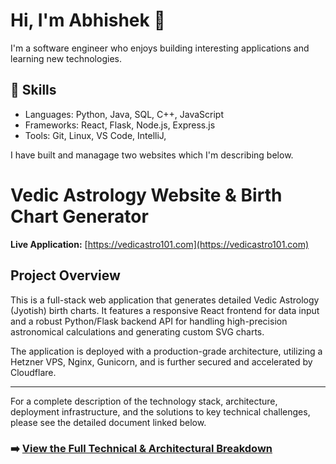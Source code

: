 # Hi, I'm Abhishek 👋

I'm a software engineer who enjoys building interesting applications and learning new technologies.

## 🧠 Skills
- Languages: Python, Java, SQL, C++, JavaScript
- Frameworks: React, Flask, Node.js, Express.js
- Tools: Git, Linux, VS Code, IntelliJ,

I have built and managage two websites which I'm describing below.

# Vedic Astrology Website & Birth Chart Generator

**Live Application:** [https://vedicastro101.com](https://vedicastro101.com)

## Project Overview

This is a full-stack web application that generates detailed Vedic Astrology (Jyotish) birth charts. It features a responsive React frontend for data input and a robust Python/Flask backend API for handling high-precision astronomical calculations and generating custom SVG charts.

The application is deployed with a production-grade architecture, utilizing a Hetzner VPS, Nginx, Gunicorn, and is further secured and accelerated by Cloudflare.

---

For a complete description of the technology stack, architecture, deployment infrastructure, and the solutions to key technical challenges, please see the detailed document linked below.

### **➡️ [View the Full Technical & Architectural Breakdown](./Site1_Details.md)**
